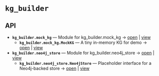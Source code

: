 # `kg_builder`

<!-- START doctoc generated TOC please keep comment here to allow auto update -->
<!-- END doctoc generated TOC please keep comment here to allow auto update -->

## API
- **`kg_builder.mock_kg`** — Module for kg_builder.mock_kg → [open](./mock_kg.py:1:1) | [view](https://github.com/paul-heyse/kgfoundry/blob/0158375af4dd3ecccea4eb2e12a69dcba52db136/src/kg_builder/mock_kg.py#L1)
  - **`kg_builder.mock_kg.MockKG`** — A tiny in-memory KG for demo → [open](./mock_kg.py:10:1) | [view](https://github.com/paul-heyse/kgfoundry/blob/0158375af4dd3ecccea4eb2e12a69dcba52db136/src/kg_builder/mock_kg.py#L10-L74)
- **`kg_builder.neo4j_store`** — Module for kg_builder.neo4j_store → [open](./neo4j_store.py:1:1) | [view](https://github.com/paul-heyse/kgfoundry/blob/0158375af4dd3ecccea4eb2e12a69dcba52db136/src/kg_builder/neo4j_store.py#L1)
  - **`kg_builder.neo4j_store.Neo4jStore`** — Placeholder interface for a Neo4j-backed store → [open](./neo4j_store.py:8:1) | [view](https://github.com/paul-heyse/kgfoundry/blob/0158375af4dd3ecccea4eb2e12a69dcba52db136/src/kg_builder/neo4j_store.py#L8-L11)
